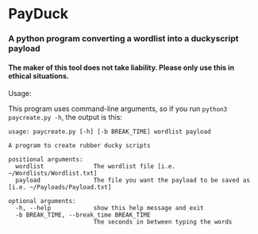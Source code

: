 # PayDuck
### A python program converting a wordlist into a duckyscript payload
#### The maker of this tool does not take liability. Please only use this in ethical situations.

Usage:

This program uses command-line arguments, so if you run ```python3 paycreate.py -h```, the output is this:
```
usage: paycreate.py [-h] [-b BREAK_TIME] wordlist payload

A program to create rubber ducky scripts

positional arguments:
  wordlist              The wordlist file [i.e. ~/Wordlists/Wordlist.txt]
  payload               The file you want the payload to be saved as [i.e. ~/Payloads/Payload.txt]

optional arguments:
  -h, --help            show this help message and exit
  -b BREAK_TIME, --break_time BREAK_TIME
                        The seconds in between typing the words
```
